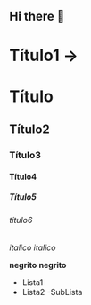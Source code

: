 ## Hi there 👋
<!-- Cabeçalho -->
# Título1 -> <h1>Título</h1>
## Título2
### Título3
#### Título4
##### Título5
###### título6

*italico* _italico_

**negrito** __negrito__

- Lista1
- Lista2
  -SubLista

<!--


**thomas29danner/thomas29danner** is a ✨ _special_ ✨ repository because its `README.md` (this file) appears on your GitHub profile.

Here are some ideas to get you started:

- 🔭 I’m currently working on ...
- 🌱 I’m currently learning ...
- 👯 I’m looking to collaborate on ...
- 🤔 I’m looking for help with ...
- 💬 Ask me about ...
- 📫 How to reach me: ...
- 😄 Pronouns: ...
- ⚡ Fun fact: ...
-->
